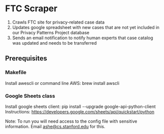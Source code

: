 # FTC Scraper
1. Crawls FTC site for privacy-related case data 
2. Updates google spreadsheet with new cases that are not yet included in our Privacy Patterns Project database 
3. Sends an email notification to notify human experts that case catalog was updated and needs to be transferred 

## Prerequisites 

### Makefile 
Install awescli or command line AWS: 
	brew install awscli 

### Google Sheets class 
Install google sheets client: 
	pip install --upgrade google-api-python-client
	Instructions: https://developers.google.com/sheets/api/quickstart/python

Note: To run you will need access to the config file with sensitive information. Email ashe@cs.stanford.edu for this.
